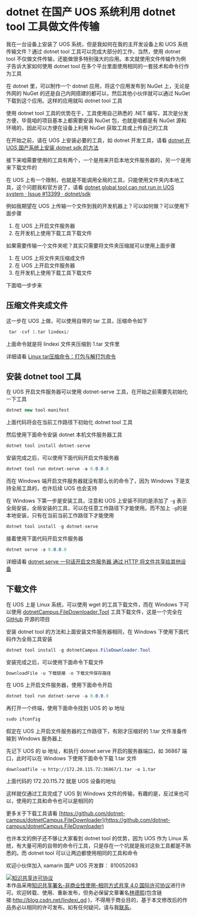 # dotnet 在国产 UOS 系统利用 dotnet tool 工具做文件传输

我在一台设备上安装了 UOS 系统，但是我如何在我的主开发设备上和 UOS 系统传输文件？通过 dotnet tool 工具可以完成大部分的工作，当然，使用 dotnet tool 不仅做文件传输，还能做很多特别强大的应用。本文就使用文件传输作为例子告诉大家如何使用 dotnet tool 在多个平台里面使用相同的一套技术和命令行作为工具

<!--more-->
<!-- CreateTime:2020/9/5 8:30:53 -->



在 dotnet 里，可以制作一个 dotnet 应用，将这个应用发布到 NuGet 上，无论是外网的 NuGet 的还是自己内网搭建的都可以，然后其他小伙伴就可以通过 NuGet 下载到这个应用。这样的应用就叫 dotnet tool 工具

使用 dotnet tool 工具的优势在于，工具使用自己熟悉的 .NET 编写，其次是分发方便，毕竟咱的项目基本上都需要安装 NuGet 包，也就是咱都是有 NuGet 源和环境的，因此可以方便在设备上利用 NuGet 获取工具或上传自己的工具

在开始之前，请在 UOS 上安装必要的工具，如 dotnet 开发工具，请看 [dotnet 在 UOS 国产系统上安装 dotnet sdk 的方法](https://blog.lindexi.com/post/dotnet-%E5%9C%A8-UOS-%E5%9B%BD%E4%BA%A7%E7%B3%BB%E7%BB%9F%E4%B8%8A%E5%AE%89%E8%A3%85-dotnet-sdk-%E7%9A%84%E6%96%B9%E6%B3%95.html )

接下来咱需要使用的工具有两个，一个是用来开启本地文件服务器的，另一个是用来下载文件的

在 UOS 上有一个限制，也就是不能调用全局的工具，只能使用文件夹内本地工具，这个问题我和官方说了，请看 [dotnet global tool can not run in UOS system · Issue #13399 · dotnet/sdk](https://github.com/dotnet/sdk/issues/13399 )

例如我期望在 UOS 上传输一个文件到我的开发机器上？可以如何做？可以使用下面步骤

1. 在 UOS 上开启文件服务器
2. 在开发机上使用下载工具下载文件

如果需要传输一个文件夹呢？其实只需要将文件夹压缩就可以使用上面步骤

1. 在 UOS 上将文件夹压缩成文件
1. 在 UOS 上开启文件服务器
2. 在开发机上使用下载工具下载文件

下面咱一步步来

## 压缩文件夹成文件

这一步在 UOS 上做，可以使用自带的 tar 工具，压缩命令如下

```csharp
 tar -cvf 1.tar lindexi/
```

上面命令就是将 lindexi 文件夹压缩到 1.tar 文件里

详细请看 [Linux tar压缩命令：打包与解打包命令](http://c.biancheng.net/view/788.html )

## 安装 dotnet tool 工具

在 UOS 开启文件服务器可以使用 dotnet-serve 工具，在开始之前需要先初始化一下工具

```csharp
dotnet new tool-manifest
```

上面代码将会在当前工作路径下初始化 dotnet tool 工具

然后使用下面命令安装 dotnet 本机文件服务器工具

```csharp
dotnet tool install dotnet-serve
```

安装完成之后，可以使用下面代码开启文件服务器

```csharp
dotnet tool run dotnet-serve -a 0.0.0.0
```

而在 Windows 端开启文件服务器就没有那么长的命令了，因为 Windows 下是支持全局工具的，也许后续 UOS 也会支持

在 Windows 下第一步是安装工具，注意和 UOS 上安装不同的是添加了 `-g` 表示全局安装，全局安装的工具，可以在任意工作路径下才能使用。而不加上 `-g`的是本地安装，只有在当前当前工作路径下才能使用

```csharp
dotnet tool install -g dotnet-serve
```

接着使用下面代码开启文件服务器

```csharp
dotnet serve -a 0.0.0.0
```

详细请看 [dotnet serve 一句话开启文件服务器 通过 HTTP 将文件共享给其他设备](https://blog.lindexi.com/post/dotnet-serve-%E4%B8%80%E5%8F%A5%E8%AF%9D%E5%BC%80%E5%90%AF%E6%96%87%E4%BB%B6%E6%9C%8D%E5%8A%A1%E5%99%A8-%E9%80%9A%E8%BF%87-HTTP-%E5%B0%86%E6%96%87%E4%BB%B6%E5%85%B1%E4%BA%AB%E7%BB%99%E5%85%B6%E4%BB%96%E8%AE%BE%E5%A4%87.html)

## 下载文件

在 UOS 上是 Linux 系统，可以使用 wget 的工具下载文件，而在 Windows 下可以使用 [dotnetCampus.FileDownloader.Tool](https://github.com/dotnet-campus/dotnetCampus.FileDownloader/) 工具下载文件，这是一个完全在 [GitHub](https://github.com/dotnet-campus/dotnetCampus.FileDownloader/) 开源的项目

安装 dotnet tool 的方法和上面安装文件服务器相同，在 Windows 下使用下面代码作为全局工具安装

```csharp
dotnet tool install -g dotnetCampus.FileDownloader.Tool
```

安装完成之后，可以使用下面命令下载文件

```csharp
DownloadFile -u 下载链接 -o 下载文件保存路径
```

在 UOS 上开启文件服务器，使用下面命令开启

```csharp
dotnet tool run dotnet-serve -a 0.0.0.0
```

再打开一个终端，使用下面命令找到 UOS 的 ip 地址

```csharp
sudo ifconfig
```

假定在 UOS 上开启文件服务器的工作路径下，有刚才压缩好的 1.tar 文件准备传输到 Windows 服务器上

先记下 UOS 的 ip 地址，和执行 dotnet serve 开启的服务器端口，如 36867 端口，此时可以在 Windows 下使用下面命令下载 1.tar 文件

```
downloadfile -u http://172.20.115.72:36867/1.tar -o 1.tar 
```

上面代码的 172.20.115.72 就是 UOS 设备的地址

这样就仅通过工具完成了 UOS 到 Windows 文件的传输，有趣的是，反过来也可以，使用的工具和命令也可以是相同的

更多关于下载工具请看 [https://github.com/dotnet-campus/dotnetCampus.FileDownloader](https://github.com/dotnet-campus/dotnetCampus.FileDownloader)

也许本文的例子还不够让大家看到 dotnet tool 的优势，因为 UOS 作为 Linux 系统，有大量可用的自带的命令行工具，只是存在一个坑就是我对这些工具都是不熟悉的。而 dotnet tool 可以让两边都使用相同的工具和命令

欢迎小伙伴加入 xamarin 国产 UOS 开发群： 810052083 

<a rel="license" href="http://creativecommons.org/licenses/by-nc-sa/4.0/"><img alt="知识共享许可协议" style="border-width:0" src="https://licensebuttons.net/l/by-nc-sa/4.0/88x31.png" /></a><br />本作品采用<a rel="license" href="http://creativecommons.org/licenses/by-nc-sa/4.0/">知识共享署名-非商业性使用-相同方式共享 4.0 国际许可协议</a>进行许可。欢迎转载、使用、重新发布，但务必保留文章署名[林德熙](http://blog.csdn.net/lindexi_gd)(包含链接:http://blog.csdn.net/lindexi_gd )，不得用于商业目的，基于本文修改后的作品务必以相同的许可发布。如有任何疑问，请与我[联系](mailto:lindexi_gd@163.com)。
